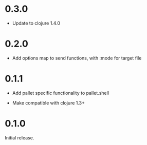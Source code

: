 # 0.3.0

- Update to clojure 1.4.0

# 0.2.0

- Add options map to send functions, with :mode for target file

# 0.1.1

- Add pallet specific functionality to pallet.shell

- Make compatible with clojure 1.3+

# 0.1.0

Initial release.
